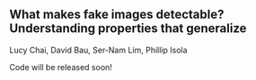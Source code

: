 ## What makes fake images detectable? Understanding properties that generalize
Lucy Chai, David Bau, Ser-Nam Lim, Phillip Isola

Code will be released soon!
